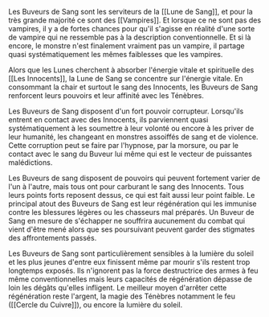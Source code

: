 Les Buveurs de Sang sont les serviteurs de la [[Lune de Sang]], et pour la très grande majorité ce sont des [[Vampires]]. Et lorsque ce ne sont pas des vampires, il y a de fortes chances pour qu'il s'agisse en réalité d'une sorte de vampire qui ne ressemble pas à la description conventionnelle. Et si là encore, le monstre n'est finalement vraiment pas un vampire, il partage quasi systématiquement les mêmes faiblesses que les vampires. 

Alors que les Lunes cherchent à absorber l'énergie vitale et spirituelle des [[Les Innocents]], la Lune de Sang se concentre sur l'énergie vitale. En consommant la chair et surtout le sang des Innocents, les Buveurs de Sang renforcent leurs pouvoirs et leur affinité avec les Ténèbres.

Les Buveurs de Sang disposent d'un fort pouvoir corrupteur. Lorsqu'ils entrent en contact avec des Innocents, ils parviennent quasi systématiquement à les soumettre à leur volonté ou encore à les priver de leur humanité, les changeant en monstres assoiffés de sang et de violence. Cette corruption peut se faire par l'hypnose, par la morsure, ou par le contact avec le sang du Buveur lui même qui est le vecteur de puissantes malédictions. 

Les Buveurs de sang disposent de pouvoirs qui peuvent fortement varier de l'un à l'autre, mais tous ont pour carburant le sang des Innocents. Tous leurs points forts reposent dessus, ce qui est fait aussi leur point faible. Le principal atout des Buveurs de Sang est leur régénération qui les immunise contre les blessures légères ou les chasseurs mal préparés. Un Buveur de Sang en mesure de s'échapper ne souffrira aucunement du combat qui vient d'être mené alors que ses poursuivant peuvent garder des stigmates des affrontements passés. 

Les Buveurs de Sang sont particulièrement sensibles à la lumière du soleil et les plus jeunes d'entre eux finissent même par mourir s'ils restent trop longtemps exposés. Ils n'ignorent pas la force destructrice des armes à feu même conventionnelles mais leurs capacités de régénération dépasse de loin les dégâts qu'elles infligent. Le meilleur moyen d'arrêter cette régénération reste l'argent, la magie des Ténèbres notamment le feu ([[Cercle du Cuivre]]), ou encore la lumière du soleil.